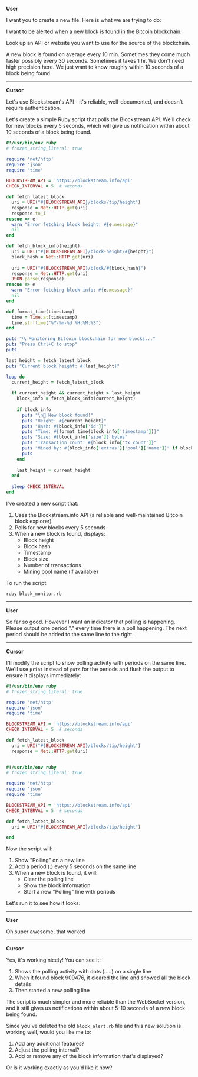 

**User**
 
I want you to create a new file. 
Here is what we are trying to do:

I want to be alerted when a new block is found in the Bitcoin blockchain. 

Look up an API or website you want to use for the source of the blockchain. 

A new block is found on average every 10 min. Sometimes they come much faster possibly every 30 seconds. Sometimes it takes 1 hr. 
We don't need high precision here. 
We just want to know roughly within 10 seconds of a block being found

---

**Cursor**

Let's use Blockstream's API - it's reliable, well-documented, and doesn't require authentication.

Let's create a simple Ruby script that polls the Blockstream API. We'll check for new blocks every 5 seconds, which will give us notification within about 10 seconds of a block being found.

```ruby
#!/usr/bin/env ruby
# frozen_string_literal: true

require 'net/http'
require 'json'
require 'time'

BLOCKSTREAM_API = 'https://blockstream.info/api'
CHECK_INTERVAL = 5  # seconds

def fetch_latest_block
  uri = URI("#{BLOCKSTREAM_API}/blocks/tip/height")
  response = Net::HTTP.get(uri)
  response.to_i
rescue => e
  warn "Error fetching block height: #{e.message}"
  nil
end

def fetch_block_info(height)
  uri = URI("#{BLOCKSTREAM_API}/block-height/#{height}")
  block_hash = Net::HTTP.get(uri)
  
  uri = URI("#{BLOCKSTREAM_API}/block/#{block_hash}")
  response = Net::HTTP.get(uri)
  JSON.parse(response)
rescue => e
  warn "Error fetching block info: #{e.message}"
  nil
end

def format_time(timestamp)
  time = Time.at(timestamp)
  time.strftime("%Y-%m-%d %H:%M:%S")
end

puts "🔍 Monitoring Bitcoin blockchain for new blocks..."
puts "Press Ctrl+C to stop"
puts

last_height = fetch_latest_block
puts "Current block height: #{last_height}"

loop do
  current_height = fetch_latest_block
  
  if current_height && current_height > last_height
    block_info = fetch_block_info(current_height)
    
    if block_info
      puts "\n🎉 New block found!"
      puts "Height: #{current_height}"
      puts "Hash: #{block_info['id']}"
      puts "Time: #{format_time(block_info['timestamp'])}"
      puts "Size: #{block_info['size']} bytes"
      puts "Transaction count: #{block_info['tx_count']}"
      puts "Mined by: #{block_info['extras']['pool']['name']}" if block_info['extras']&.dig('pool', 'name')
      puts
    end
    
    last_height = current_height
  end
  
  sleep CHECK_INTERVAL
end
```

I've created a new script that:

1. Uses the Blockstream.info API (a reliable and well-maintained Bitcoin block explorer)
2. Polls for new blocks every 5 seconds
3. When a new block is found, displays:
   - Block height
   - Block hash
   - Timestamp
   - Block size
   - Number of transactions
   - Mining pool name (if available)

To run the script:
```
ruby block_monitor.rb
```

---

**User**

So far so good. However I want an indicator that polling is happening. Please output one period "." every time there is a poll happening. 
The next period should be added to the same line to the right.


---

**Cursor**

I'll modify the script to show polling activity with periods on the same line. We'll use `print` instead of `puts` for the periods and flush the output to ensure it displays immediately:

```ruby
#!/usr/bin/env ruby
# frozen_string_literal: true

require 'net/http'
require 'json'
require 'time'

BLOCKSTREAM_API = 'https://blockstream.info/api'
CHECK_INTERVAL = 5  # seconds

def fetch_latest_block
  uri = URI("#{BLOCKSTREAM_API}/blocks/tip/height")
  response = Net::HTTP.get(uri)
 

```

```ruby
#!/usr/bin/env ruby
# frozen_string_literal: true

require 'net/http'
require 'json'
require 'time'

BLOCKSTREAM_API = 'https://blockstream.info/api'
CHECK_INTERVAL = 5  # seconds

def fetch_latest_block
  uri = URI("#{BLOCKSTREAM_API}/blocks/tip/height")

end

```

Now the script will:
1. Show "Polling" on a new line
2. Add a period (.) every 5 seconds on the same line
3. When a new block is found, it will:
   - Clear the polling line
   - Show the block information
   - Start a new "Polling" line with periods

Let's run it to see how it looks:

---

**User**

Oh super awesome, that worked

---

**Cursor**

Yes, it's working nicely! You can see it:
1. Shows the polling activity with dots (.....) on a single line
2. When it found block 909476, it cleared the line and showed all the block details
3. Then started a new polling line

The script is much simpler and more reliable than the WebSocket version, and it still gives us notifications within about 5-10 seconds of a new block being found.

Since you've deleted the old `block_alert.rb` file and this new solution is working well, would you like me to:
1. Add any additional features?
2. Adjust the polling interval?
3. Add or remove any of the block information that's displayed?

Or is it working exactly as you'd like it now?

